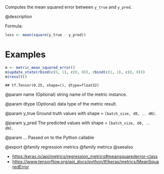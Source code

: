 Computes the mean squared error between `y_true` and `y_pred`.

@description

Formula:


```r
loss <- mean(square(y_true - y_pred))
```

# Examples

```r
m <- metric_mean_squared_error()
m$update_state(rbind(c(0, 1), c(0, 0)), rbind(c(1, 1), c(0, 0)))
m$result()
```

```
## tf.Tensor(0.25, shape=(), dtype=float32)
```

@param name
(Optional) string name of the metric instance.

@param dtype
(Optional) data type of the metric result.

@param y_true
Ground truth values with shape = `[batch_size, d0, .. dN]`.

@param y_pred
The predicted values with shape = `[batch_size, d0, .. dN]`.

@param ...
Passed on to the Python callable

@export
@family regression metrics
@family metrics
@seealso
+ <https:/keras.io/api/metrics/regression_metrics#meansquarederror-class>
+ <https://www.tensorflow.org/api_docs/python/tf/keras/metrics/MeanSquaredError>

